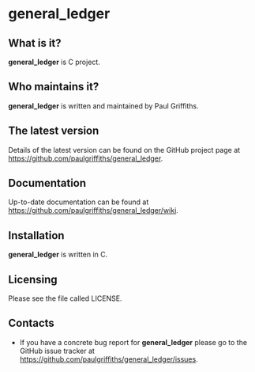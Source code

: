 general_ledger
==============

What is it?
-----------

**general_ledger** is C project.

Who maintains it?
-----------------
**general_ledger** is written and maintained by Paul Griffiths.

The latest version
------------------
Details of the latest version can be found on the GitHub project page at
<https://github.com/paulgriffiths/general_ledger>.

Documentation
-------------
Up-to-date documentation can be found at
<https://github.com/paulgriffiths/general_ledger/wiki>.

Installation
------------
**general_ledger** is written in C.

Licensing
---------
Please see the file called LICENSE.

Contacts
--------
* If you have a concrete bug report for **general_ledger** please go to the GitHub
issue tracker at <https://github.com/paulgriffiths/general_ledger/issues>.

